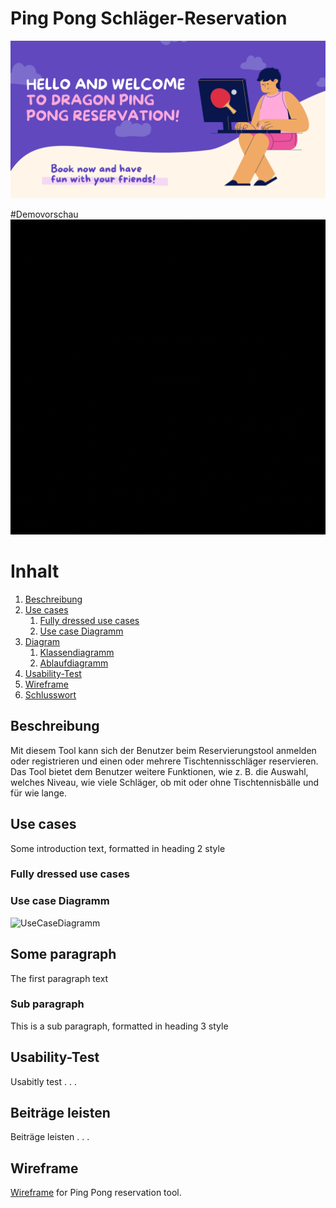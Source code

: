 # Ping Pong Schläger-Reservation

![image info](Bilder/pingPong_banner.png)

#Demovorschau
![Alt Text](Bilder/dragon_ping_pong.gif)


# Inhalt
1. [Beschreibung](#beschreibung)
2. [Use cases](#usecase)
   1. [Fully dressed use cases](#fullyDressedUsecases)
   2. [Use case Diagramm](#useCaseDiagramm)
3. [Diagram](#Diagram)
    1. [Klassendiagramm](#klassendiagramm)
    2. [Ablaufdiagramm](#ablaufdiagramm)
4. [Usability-Test](#usability-test)
5. [Wireframe](#wireframe)
6. [Schlusswort](#schlusswort)

## Beschreibung <a name="beschreibung"></a>
Mit diesem Tool kann sich der Benutzer beim Reservierungstool anmelden oder registrieren und einen oder mehrere Tischtennisschläger reservieren. Das Tool bietet dem Benutzer weitere Funktionen, wie z. B. die Auswahl, welches Niveau, wie viele Schläger, ob mit oder ohne Tischtennisbälle und für wie lange.

## Use cases <a name="usecase"></a>
Some introduction text, formatted in heading 2 style

### Fully dressed use cases <a name="fullyDressedUsecases"></a>

### Use case Diagramm <a name="useCaseDiagramm"></a>
![UseCaseDiagramm](Bilder/Wireframe/UseCaseDiagramm.png)

## Some paragraph <a name="paragraph1"></a>
The first paragraph text

### Sub paragraph <a name="subparagraph1"></a>
This is a sub paragraph, formatted in heading 3 style

## Usability-Test <a name="usability-test"></a>
Usabitly test . . .

## Beiträge leisten <a name="beiträge"></a>
Beiträge leisten . . .

## Wireframe
[Wireframe](https://github.com/Frothan/M120_pingPongReservation/Wireframe) for Ping Pong reservation tool.



